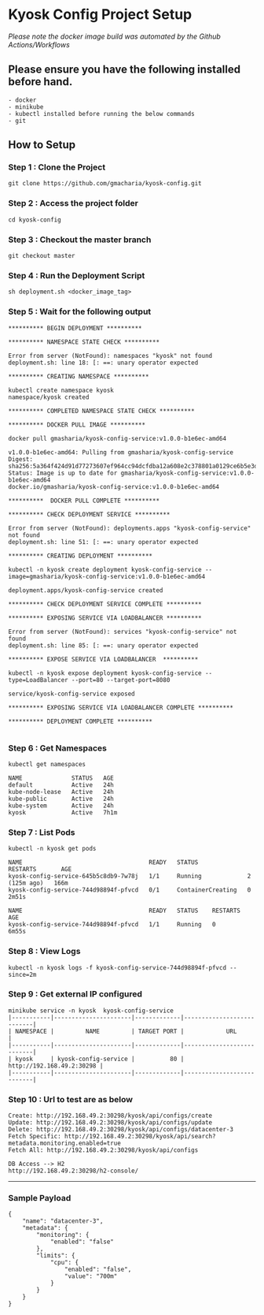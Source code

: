 # Kyosk Config Project Setup

*Please note the docker image build was automated by the Github Actions/Workflows*
## Please ensure you have the following installed before hand.
    - docker
    - minikube
    - kubectl installed before running the below commands
    - git
## How to Setup
### Step 1 : Clone the Project
```
git clone https://github.com/gmacharia/kyosk-config.git
```
### Step 2 : Access the project folder
```
cd kyosk-config
```
### Step 3 : Checkout the master branch
```
git checkout master
```
### Step 4 : Run the Deployment Script
```
sh deployment.sh <docker_image_tag>
```
### Step 5 :  Wait for the following output
```
********** BEGIN DEPLOYMENT **********

********** NAMESPACE STATE CHECK **********

Error from server (NotFound): namespaces "kyosk" not found
deployment.sh: line 18: [: ==: unary operator expected

********** CREATING NAMESPACE **********

kubectl create namespace kyosk
namespace/kyosk created

********** COMPLETED NAMESPACE STATE CHECK **********

********** DOCKER PULL IMAGE **********

docker pull gmasharia/kyosk-config-service:v1.0.0-b1e6ec-amd64

v1.0.0-b1e6ec-amd64: Pulling from gmasharia/kyosk-config-service
Digest: sha256:5a364f424d91d77273607ef964cc94dcfdba12a608e2c378801a0129ce6b5e3d
Status: Image is up to date for gmasharia/kyosk-config-service:v1.0.0-b1e6ec-amd64
docker.io/gmasharia/kyosk-config-service:v1.0.0-b1e6ec-amd64

**********  DOCKER PULL COMPLETE **********

********** CHECK DEPLOYMENT SERVICE **********

Error from server (NotFound): deployments.apps "kyosk-config-service" not found
deployment.sh: line 51: [: ==: unary operator expected

********** CREATING DEPLOYMENT **********

kubectl -n kyosk create deployment kyosk-config-service --image=gmasharia/kyosk-config-service:v1.0.0-b1e6ec-amd64

deployment.apps/kyosk-config-service created

********** CHECK DEPLOYMENT SERVICE COMPLETE **********

********** EXPOSING SERVICE VIA LOADBALANCER **********

Error from server (NotFound): services "kyosk-config-service" not found
deployment.sh: line 85: [: ==: unary operator expected

********** EXPOSE SERVICE VIA LOADBALANCER  **********

kubectl -n kyosk expose deployment kyosk-config-service --type=LoadBalancer --port=80 --target-port=8080

service/kyosk-config-service exposed

********** EXPOSING SERVICE VIA LOADBALANCER COMPLETE **********

********** DEPLOYMENT COMPLETE **********


```

### Step 6 : Get Namespaces  
```
kubectl get namespaces

NAME              STATUS   AGE
default           Active   24h
kube-node-lease   Active   24h
kube-public       Active   24h
kube-system       Active   24h
kyosk             Active   7h1m
```
### Step 7 : List Pods 
```
kubectl -n kyosk get pods

NAME                                    READY   STATUS              RESTARTS       AGE
kyosk-config-service-645b5c8db9-7w78j   1/1     Running             2 (125m ago)   166m
kyosk-config-service-744d98894f-pfvcd   0/1     ContainerCreating   0              2m51s

NAME                                    READY   STATUS    RESTARTS   AGE
kyosk-config-service-744d98894f-pfvcd   1/1     Running   0          6m55s
```
### Step 8 : View Logs
```
kubectl -n kyosk logs -f kyosk-config-service-744d98894f-pfvcd --since=2m
```
### Step 9 : Get external IP configured
```
minikube service -n kyosk  kyosk-config-service
|-----------|----------------------|-------------|---------------------------|
| NAMESPACE |         NAME         | TARGET PORT |            URL            |
|-----------|----------------------|-------------|---------------------------|
| kyosk     | kyosk-config-service |          80 | http://192.168.49.2:30298 |
|-----------|----------------------|-------------|---------------------------|
```
### Step 10 : Url to test are as below
```
Create: http://192.168.49.2:30298/kyosk/api/configs/create
Update: http://192.168.49.2:30298/kyosk/api/configs/update
Delete: http://192.168.49.2:30298/kyosk/api/configs/datacenter-3
Fetch Specific: http://192.168.49.2:30298/kyosk/api/search?metadata.monitoring.enabled=true
Fetch All: http://192.168.49.2:30298/kyosk/api/configs

DB Access --> H2
http://192.168.49.2:30298/h2-console/
```
----
### Sample Payload
```
{
    "name": "datacenter-3",
    "metadata": {
        "monitoring": {
            "enabled": "false"
        },
        "limits": {
            "cpu": {
                "enabled": "false",
                "value": "700m"
            }
        }
    }
}
```





